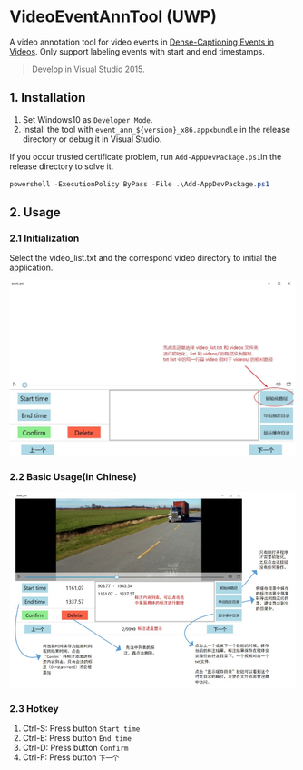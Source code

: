 # **VideoEventAnnTool** (UWP)



A video annotation tool for video events in [Dense-Captioning Events in Videos](https://arxiv.org/abs/1705.00754). Only support labeling events with start and end timestamps.



> Develop in Visual Studio 2015.



## 1. Installation

1. Set Windows10 as `Developer Mode`.
2. Install the tool with `event_ann_${version}_x86.appxbundle` in the release directory or debug it in Visual Studio.

If you occur trusted certificate problem, run `Add-AppDevPackage.ps1`in the release directory to solve it.

```powershell
powershell -ExecutionPolicy ByPass -File .\Add-AppDevPackage.ps1
```



## 2. Usage 

### 2.1 Initialization

Select the video_list.txt and the correspond video directory to initial the application.

![Initialization](imgs/init.jpg)

### 2.2 Basic Usage(in Chinese)

![Basic Usage](imgs/basic.jpg)





### 2.3 Hotkey

1. Ctrl-S: Press button `Start time`
2. Ctrl-E: Press button `End time`
3. Ctrl-D: Press button `Confirm`
4. Ctrl-F: Press button `下一个`

